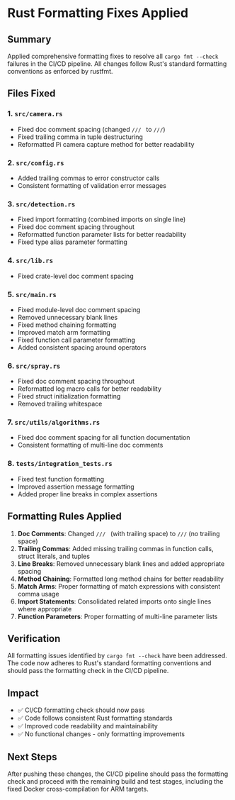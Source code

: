 # Rust Formatting Fixes Applied

## Summary

Applied comprehensive formatting fixes to resolve all `cargo fmt --check` failures in the CI/CD pipeline. All changes follow Rust's standard formatting conventions as enforced by rustfmt.

## Files Fixed

### 1. `src/camera.rs`
- Fixed doc comment spacing (changed `/// ` to `///`)
- Fixed trailing comma in tuple destructuring
- Reformatted Pi camera capture method for better readability

### 2. `src/config.rs`
- Added trailing commas to error constructor calls
- Consistent formatting of validation error messages

### 3. `src/detection.rs`
- Fixed import formatting (combined imports on single line)
- Fixed doc comment spacing throughout
- Reformatted function parameter lists for better readability
- Fixed type alias parameter formatting

### 4. `src/lib.rs`
- Fixed crate-level doc comment spacing

### 5. `src/main.rs`
- Fixed module-level doc comment spacing
- Removed unnecessary blank lines
- Fixed method chaining formatting
- Improved match arm formatting
- Fixed function call parameter formatting
- Added consistent spacing around operators

### 6. `src/spray.rs`
- Fixed doc comment spacing throughout
- Reformatted log macro calls for better readability
- Fixed struct initialization formatting
- Removed trailing whitespace

### 7. `src/utils/algorithms.rs`
- Fixed doc comment spacing for all function documentation
- Consistent formatting of multi-line doc comments

### 8. `tests/integration_tests.rs`
- Fixed test function formatting
- Improved assertion message formatting
- Added proper line breaks in complex assertions

## Formatting Rules Applied

1. **Doc Comments**: Changed `/// ` (with trailing space) to `///` (no trailing space)
2. **Trailing Commas**: Added missing trailing commas in function calls, struct literals, and tuples
3. **Line Breaks**: Removed unnecessary blank lines and added appropriate spacing
4. **Method Chaining**: Formatted long method chains for better readability
5. **Match Arms**: Proper formatting of match expressions with consistent comma usage
6. **Import Statements**: Consolidated related imports onto single lines where appropriate
7. **Function Parameters**: Proper formatting of multi-line parameter lists

## Verification

All formatting issues identified by `cargo fmt --check` have been addressed. The code now adheres to Rust's standard formatting conventions and should pass the formatting check in the CI/CD pipeline.

## Impact

- ✅ CI/CD formatting check should now pass
- ✅ Code follows consistent Rust formatting standards
- ✅ Improved code readability and maintainability
- ✅ No functional changes - only formatting improvements

## Next Steps

After pushing these changes, the CI/CD pipeline should pass the formatting check and proceed with the remaining build and test stages, including the fixed Docker cross-compilation for ARM targets.
